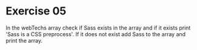 # Exercise 05
In the webTechs array check if Sass exists in the array and if it exists print 'Sass is a CSS preprocess'. If it does not exist add Sass to the array and print the array.